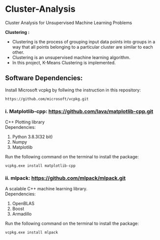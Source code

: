 # Cluster-Analysis
Cluster Analysis for Unsupervised Machine Learning Problems

**Clustering :** <br>
  - Clustering is the process of grouping input data points into groups in a way that all
points belonging to a particular cluster are similar to each other.<br>
  - Clustering is an unsupervised machine learning algorithm.<br>
  - In this project, K-Means Clustering is implemented.<br>
  
## Software Dependencies:

Install Microsoft vcpkg by follwing the instruction in this repository: <br>
```
https://github.com/microsoft/vcpkg.git
```

### i. Matplotlib-cpp: https://github.com/lava/matplotlib-cpp.git
C++ Plotting library <br>
Dependencies:
  1. Python 3.8.3(32 bit)
  2. Numpy
  3. Matplotlib
  
Run the following command on the terminal to install the package:<br>
```
vcpkg.exe install matplotlib-cpp
```

### ii. mlpack: https://github.com/mlpack/mlpack.git
A scalable C++ machine learning library.<br>
Dependencies:
  1. OpenBLAS
  2. Boost
  3. Armadillo
  
Run the following command on the terminal to install the package:<br>
```
vcpkg.exe install mlpack
```

